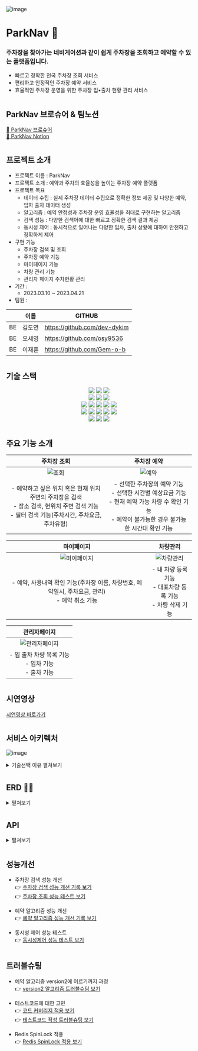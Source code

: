 
![image](https://user-images.githubusercontent.com/96133075/231780028-57618253-9f6e-4657-9144-bf7bfbea650b.png)

# ParkNav 🚌
### 주차장을 찾아가는 네비게이션과 같이 쉽게 주차장을 조회하고 예약할 수 있는 플랫폼입니다.

- 빠르고 정확한 전국 주차장 조회 서비스
- 편리하고 안정적인 주차장 예약 서비스
- 효율적인 주차장 운영을 위한 주차장 입•출차 현황 관리 서비스

#

## ParkNav 브로슈어 & 팀노션

[📗 ParkNav 브로슈어](https://park-nav.notion.site/ParkNav-d2000f88d39e45d5bf736f3ff3ae8a4a)<br>
[📙 ParkNav Notion](https://park-nav.notion.site/park-nav/ParkNav-a926b8c75e9a4497a6876ff25af53f3d)

#
## 프로젝트 소개 
- 프로젝트 이름 : ParkNav
- 프로젝트 소개 : 예약과 주차의 효율성을 높이는 주차장 예약 플랫폼
- 프로젝트 목표
    - 데이터 수집 : 실제 주차장 데이터 수집으로 정확한 정보 제공 및 다양한 예약, 입차 출차 데이터 생성
    - 알고리즘 : 예약 안정성과 주차장 운영 효율성을 최대로 구현하는 알고리즘
    - 검색 성능 : 다양한 검색어에 대한 빠르고 정확한 검색 결과 제공
    - 동시성 제어 : 동시적으로 일어나는 다양한 입차, 출차 상황에 대하여 안전하고 정확하게 제어
- 구현 기능
    - 주차장 검색 및 조회
    - 주차장 예약 기능
    - 마이페이지 기능
    - 차량 관리 기능
    - 관리자 페이지 주차현황 관리
- 기간 :
    - 2023.03.10 ~ 2023.04.21
- 팀원 : <br>


|     | 이름   | GITHUB |
|-----|------|--------|
| BE  | 김도연  | https://github.com/dev-dykim |
| BE  | 오세영  | https://github.com/osy9536 |
| BE  | 이재훈  | https://github.com/Gem-o-b |



#

## 기술 스택 
<div align=center> 
  <img src="https://img.shields.io/badge/java-002266?style=for-the-badge&logo=java&logoColor=white"> 
  <img src="https://img.shields.io/badge/python-FFE400?style=for-the-badge&logo=python&logoColor=4374D9"> 
  <img src="https://img.shields.io/badge/gradle-02303A?style=for-the-badge&logo=gradle&logoColor=white">
  <br>
  <img src="https://img.shields.io/badge/springboot-6DB33F?style=for-the-badge&logo=springboot&logoColor=white">
  <img src="https://img.shields.io/badge/springjpa-6DB33F?style=for-the-badge&logo=jpa&logoColor=white"> 
  <img src="https://img.shields.io/badge/springsecurity-6DB33F?style=for-the-badge&logo=jpa&logoColor=white"> 
  
 
  <br>

  <img src="https://img.shields.io/badge/html5-E34F26?style=for-the-badge&logo=html5&logoColor=white"> 
  <img src="https://img.shields.io/badge/javascript-F7DF1E?style=for-the-badge&logo=javascript&logoColor=black"> 
  <img src="https://img.shields.io/badge/css-1572B6?style=for-the-badge&logo=css3&logoColor=white"> 
  <img src="https://img.shields.io/badge/axios-61DAFB?style=for-the-badge&logo=axios&logoColor=black">
  <img src="https://img.shields.io/badge/Thymeleaf-339933?style=for-the-badge&logo=Thymeleaf&logoColor=white">
  <br>

  <img src="https://img.shields.io/badge/Docker-2496ED?style=for-the-badge&logo=Docker&logoColor=white">
  <img src="https://img.shields.io/badge/amazonaws-FF9436?style=for-the-badge&logo=amazonaws&logoColor=white">  
  <img src="https://img.shields.io/badge/amazon rds-61DAFB?style=for-the-badge&logo=amazonrds&logoColor=white">
  <img src="https://img.shields.io/badge/redis-DD0031?style=for-the-badge&logo=redis&logoColor=white">
  <img src="https://img.shields.io/badge/mysql-4479A1?style=for-the-badge&logo=mysql&logoColor=white"> 


  <br>
  <img src="https://img.shields.io/badge/github action-000000?style=for-the-badge&logo=githubaction&logoColor=white">
  <img src="https://img.shields.io/badge/junit5-F05032?style=for-the-badge&logo=junit5&logoColor=white">
  <img src="https://img.shields.io/badge/jmeter-000000?style=for-the-badge&logo=jmeter&logoColor=white">
</div>

#

## 주요 기능 소개 

| 주차장 조회  |                                                    주차장 예약                                                     |
|:-------:|:-------------------------------------------------------------------------------------------------------------:|
| ![조회](https://user-images.githubusercontent.com/111578825/231799138-15a1b191-accb-4a57-90af-0e4f8f25ce4e.gif) | ![예약](https://user-images.githubusercontent.com/111578825/231799385-7c07bfc9-12ac-4492-b98a-d1a64a236c0e.gif) |
| - 예약하고 싶은 위치 혹은 현재 위치 주변의 주차장을 검색 <br>- 장소 검색, 현위치 주변 검색 기능<br>- 필터 검색 기능(주차시간, 주차요금, 주차유형) |        - 선택한 주차장의 예약 기능<br>- 선택한 시간별 예상요금 기능<br>- 현재 예약 가능 차량 수 확인 기능<br>- 예약이 불가능한 경우 불가능한 시간대 확인 기능         |


|                                                      마이페이지                                                       |               차량관리               |
|:----------------------------------------------------------------------------------------------------------------:|:--------------------------------:|
| ![마이페이지](https://user-images.githubusercontent.com/111578825/231799364-2a9a8bc6-c7ed-4035-95e1-85761152da31.gif) | ![차량관리](https://user-images.githubusercontent.com/111578825/231799398-77078d2c-3560-467f-9acb-6b0d7c651eb4.gif)|
|                           - 예약, 사용내역 확인 기능(주차장 이름, 차량번호, 예약일시, 주차요금, 관리)<br>- 예약 취소 기능                           | - 내 차량 등록 기능<br>- 대표차량 등록 기능<br>- 차량 삭제 기능 |

|                                                      관리자페이지                                                       |
|:-----------------------------------------------------------------------------------------------------------------:|
| ![관리자페이지](https://user-images.githubusercontent.com/111578825/231977941-1e8ec188-1615-49fe-9234-3e38f032e89f.gif) |
|                                    - 입 출차 차량 목록 기능<br>- 입차 기능<br>- 출차 기능                                     |

#
## 시연영상 
[시연영상 바로가기]()

#
## 서비스 아키텍처 
![image](https://user-images.githubusercontent.com/96133075/231802682-82b6b5d7-b3ee-4171-a24c-fb817afa69d9.png)

<details>
<summary> 기술선택 이유 펼쳐보기 </summary>
<div markdown="1">

| 요구 사항    | 기술                                                                                                       | 기술 선택 이유                                                                                                                                                                                                                                                                                                                                                                                                                                  |
|----------|----------------------------------------------------------------------------------------------------------|-------------------------------------------------------------------------------------------------------------------------------------------------------------------------------------------------------------------------------------------------------------------------------------------------------------------------------------------------------------------------------------------------------------------------------------------|
| 동시성 제어   | 선택한 기술 :</br>- Lettuce 스핀락</br></br>선택지 :</br>- Pessimistic Locking</br>- Redisson 분산락</br>- Lettuce 스핀락 | Lettuce 스핀락</br>- Version2에서 시간대별 예약 현황 테이블을 만듦으로써 성능적인 면의 상승이 있었지만, 동시성 제어가 실패하게 되면 코어 로직에서 이전 Version1보다 치명적인 문제가 발생할 수 있음 </br>- Pessimistic Locking이 속도면에서 더 좋은 성능을 갖고 있지만, 다음과 같은 단점이 존재</br> • 동시에 많은 요청이오면 데드락(deadlock)이 발생할 가능성 </br>  • 특정 데이터에 락을거는 특성상 해당 로직의 추가적인 수정이 발생시 락의 위치를 바꾸거나 추가적인 락을 걸어야 함</br>  • 완벽한 동시성 제어가 되지 않을 수 있음</br>→ 동시성 제어의 속도면에서는 Pessimistic Locking이 더 좋은 성능일지라도, 전체적인 프로젝트의 안정성을 위해 Lettuce의 스핀락 사용 |
| CI/CD    | 선택한 기술 :</br>- GitHub Actions</br></br>선택지 :</br>- GitHub Actions</br>- Jenkins                          | GitHub Actions</br>- 무료이거나 비용이 저렴할 것</br>- 짧은 기간에 사용해야하기 때문에 러닝커브 및 예상 리소스가 낮을 것</br>- EC2에 배포가 가능해야하고 GIT과 연동이 될 것                                                                                                                                                                                                                                                                                                                       |
| Test     | 선택한 기술 :</br>- Jmeter, JUnit5                                                                            | Jmeter:</br>- 대용량 트래픽을 시뮬레이션할 수 있는 테스트 도구로써 Jmeter를 선정:</br>- 이를 통해 시스템이 정상적으로 대량의 요청을 처리할 수 있는지 확인, 병목 현상 발견:</br>:</br>JUnit5:</br>- 자바 언어를 기반으로 하는 유닛 테스트 도구:</br>- 단위 테스트 : 단위테스트를 통해 해당 메서드가 정상 작동하는지 확인:</br>- 통합 테스트 : 동시성 제어 기능을 테스트하고 다중 스레드 환경에서 안정성을 확인                                                                                                                                                                        |
| 검색 성능 개선 | 선택한 기술 : </br>- Fetch Join</br>- QueryDSL</br>- Fulltext index                                           | Fetch Join(N+1 문제)</br>- 부모 엔티티를 조회한 후 연관된 자식 엔티티를 조회하는 과정에서 부모 엔티티 수만큼 자식 엔티티를 조회하는 문제 해결</br></br>QueryDSL</br>- 자바 코드와 유사한 형태로 쿼리를 작성 가능 </br>    → 가독성 향상, 코드 재사용성 향상, 컴파일시 문법 오류 확인 가능</br>- 런타임에 쿼리를 조건에 따라 다르게 생성하고 실행해야 하는 동적쿼리 생성 가능</br></br>Fulltext index(ngram)</br>- ParkInfo의 name 컬럼에 index를 걺으로써 검색 속도 향상</br>- 특정 단어, 구 검색 정확성 향상                                                                                       |
| API      | 선택한 기술 :</br>- Kakao map API</br></br>선택지 :</br>- Kakao map API</br>- Naver map API                      | Kakao map API</br>- 선택기준 : 검색 시 다양한 조건에 의해 검색이 가능해야함 ( 건물명, 도로명, 주소 등)</br>- Naver map API : 주소에 대한 위도, 경도만 검색가능 ( 강남구, 서울시 등 )</br>- Kakao map API : 검색어에 대한 위도, 경도를 검색가능( 63빌딩, 강남구 등 )                                                                                                                                                                                                                                                 |

</div>
</details>

#
## ERD 👨🏻‍
<details>
<summary> 펼쳐보기 </summary>
<div markdown="1">  

![image](https://user-images.githubusercontent.com/96133075/231802720-bce7cf31-7553-4e7a-8981-6b1e873350f7.png)

</div>
</details>

#
## API 
<details>
<summary> 펼쳐보기 </summary>
<div markdown="1">  

![image](https://user-images.githubusercontent.com/96133075/231802763-02ec2b27-1ffa-4e21-862c-15dd3165ee37.png)

</div>
</details>

#
## 성능개선


- 주차장 검색 성능 개선  
  👉 <a href="https://park-nav.notion.site/fe13e60753af4749912bdb0128d6c7b8" target="_blank"> 주차장 검색 성능 개선 기록 보기 </a>
  <br>
  👉 <a href="https://park-nav.notion.site/93a55b37bc8441e294581fcea80c0a4a" target="_blank"> 주차장 조회 성능 테스트 보기 </a>

- 예약 알고리즘 성능 개선  
  👉 <a href="https://park-nav.notion.site/ed0c8d7d03f44b1b84df5864747719a5" target="_blank"> 예약 알고리즘 성능 개선 기록 보기 </a>

- 동시성 제어 성능 테스트  
  👉 <a href="https://park-nav.notion.site/8462a3eb82484bb7bb3a464e61f4ea31" target="_blank"> 동시성제어 성능 테스트 보기 </a>

#
## 트러블슈팅 

- 예약 알고리즘 version2에 이르기까지 과정  
  👉 <a href="https://www.notion.so/park-nav/152d353a96734bb09175621f933c551e?pvs=4" target="_blank"> version2 알고리즘 트러블슈팅 보기 </a>

- 테스트코드에 대한 고민  
  👉 <a href="https://park-nav.notion.site/Jacoco-0c8a8ee50fb54c17b77e6c45950fab79" target="_blank"> 코드 커버리지 적용 보기 </a>
  <br>
  👉 <a href="https://park-nav.notion.site/7011b2513bdd4589b295f69a0b671db0" target="_blank"> 테스트코드 작성 트러블슈팅 보기 </a>

- Redis SpinLock 적용  
  👉 <a href="https://park-nav.notion.site/7ec0d3c0bef6487baacd605179d75110" target="_blank"> Redis SpinLock 적용 보기 </a>


